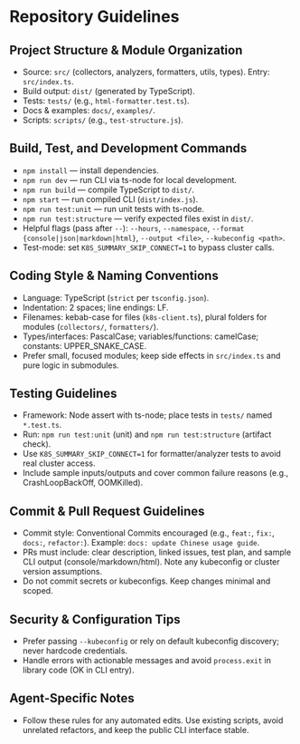 # Repository Guidelines

## Project Structure & Module Organization
- Source: `src/` (collectors, analyzers, formatters, utils, types). Entry: `src/index.ts`.
- Build output: `dist/` (generated by TypeScript).
- Tests: `tests/` (e.g., `html-formatter.test.ts`).
- Docs & examples: `docs/`, `examples/`.
- Scripts: `scripts/` (e.g., `test-structure.js`).

## Build, Test, and Development Commands
- `npm install` — install dependencies.
- `npm run dev` — run CLI via ts-node for local development.
- `npm run build` — compile TypeScript to `dist/`.
- `npm start` — run compiled CLI (`dist/index.js`).
- `npm run test:unit` — run unit tests with ts-node.
- `npm run test:structure` — verify expected files exist in `dist/`.
- Helpful flags (pass after `--`): `--hours`, `--namespace`, `--format {console|json|markdown|html}`, `--output <file>`, `--kubeconfig <path>`.
- Test-mode: set `K8S_SUMMARY_SKIP_CONNECT=1` to bypass cluster calls.

## Coding Style & Naming Conventions
- Language: TypeScript (`strict` per `tsconfig.json`).
- Indentation: 2 spaces; line endings: LF.
- Filenames: kebab-case for files (`k8s-client.ts`), plural folders for modules (`collectors/`, `formatters/`).
- Types/interfaces: PascalCase; variables/functions: camelCase; constants: UPPER_SNAKE_CASE.
- Prefer small, focused modules; keep side effects in `src/index.ts` and pure logic in submodules.

## Testing Guidelines
- Framework: Node assert with ts-node; place tests in `tests/` named `*.test.ts`.
- Run: `npm run test:unit` (unit) and `npm run test:structure` (artifact check).
- Use `K8S_SUMMARY_SKIP_CONNECT=1` for formatter/analyzer tests to avoid real cluster access.
- Include sample inputs/outputs and cover common failure reasons (e.g., CrashLoopBackOff, OOMKilled).

## Commit & Pull Request Guidelines
- Commit style: Conventional Commits encouraged (e.g., `feat:`, `fix:`, `docs:`, `refactor:`). Example: `docs: update Chinese usage guide`.
- PRs must include: clear description, linked issues, test plan, and sample CLI output (console/markdown/html). Note any kubeconfig or cluster version assumptions.
- Do not commit secrets or kubeconfigs. Keep changes minimal and scoped.

## Security & Configuration Tips
- Prefer passing `--kubeconfig` or rely on default kubeconfig discovery; never hardcode credentials.
- Handle errors with actionable messages and avoid `process.exit` in library code (OK in CLI entry).

## Agent-Specific Notes
- Follow these rules for any automated edits. Use existing scripts, avoid unrelated refactors, and keep the public CLI interface stable.
